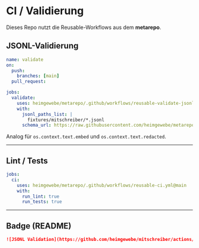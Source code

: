 # CI / Validierung

Dieses Repo nutzt die Reusable-Workflows aus dem **metarepo**.

## JSONL-Validierung

```yaml
name: validate
on:
  push:
    branches: [main]
  pull_request:

jobs:
  validate:
    uses: heimgewebe/metarepo/.github/workflows/reusable-validate-jsonl.yml@contracts-v1
    with:
      jsonl_paths_list: |
        fixtures/mitschreiber/*.jsonl
      schema_url: https://raw.githubusercontent.com/heimgewebe/metarepo/contracts-v1/contracts/os.context.state.schema.json
```

Analog für `os.context.text.embed` und `os.context.text.redacted`.

---

## Lint / Tests

```yaml
jobs:
  ci:
    uses: heimgewebe/metarepo/.github/workflows/reusable-ci.yml@main
    with:
      run_lint: true
      run_tests: true
```

---

## Badge (README)

```md
![JSONL Validation](https://github.com/heimgewebe/mitschreiber/actions/workflows/validate.yml/badge.svg)
```
